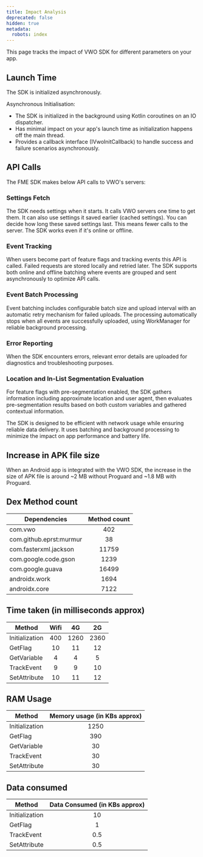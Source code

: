 ```yaml
---
title: Impact Analysis
deprecated: false
hidden: true
metadata:
  robots: index
---
```

This page tracks the impact of VWO SDK for different parameters on your app.

## Launch Time

The SDK is initialized asynchronously.

Asynchronous Initialisation:

* The SDK is initialized in the background using Kotlin coroutines on an IO dispatcher.
* Has minimal impact on your app's launch time as initialization happens off the main thread.
* Provides a callback interface (IVwoInitCallback) to handle success and failure scenarios asynchronously.

## API Calls

The FME SDK makes below API calls to VWO's servers:

### Settings Fetch

The SDK needs settings when it starts. It calls VWO servers one time to get them. It can also use settings it saved earlier (cached settings). You can decide how long these saved settings last. This means fewer calls to the server. The SDK works even if it's online or offline.

### Event Tracking

When users become part of feature flags and tracking events this API is called. Failed requests are stored locally and retried later. The SDK supports both online and offline batching where events are grouped and sent asynchronously to optimize API calls.

### Event Batch Processing

Event batching includes configurable batch size and upload interval with an automatic retry mechanism for failed uploads. The processing automatically stops when all events are successfully uploaded, using WorkManager for reliable background processing.

### Error Reporting

When the SDK encounters errors, relevant error details are uploaded for diagnostics and troubleshooting purposes.

### Location and In-List Segmentation Evaluation

For feature flags with pre-segmentation enabled, the SDK gathers information including approximate location and user agent, then evaluates pre-segmentation results based on both custom variables and gathered contextual information.

The SDK is designed to be efficient with network usage while ensuring reliable data delivery. It uses batching and background processing to minimize the impact on app performance and battery life.

## Increase in APK file size

When an Android app is integrated with the VWO SDK, the increase in the size of APK file is around \~2 MB without Proguard and \~1.8 MB with Proguard.

## Dex Method count

| Dependencies            | Method count |
| ----------------------- | :----------: |
| com.vwo                 |      402     |
| com.github.eprst:murmur |      38      |
| com.fasterxml.jackson   |     11759    |
| com.google.code.gson    |     1239     |
| com.google.guava        |     16499    |
| androidx.work           |     1694     |
| androidx.core           |     7122     |

## Time taken (in milliseconds approx)

| Method         | Wifi |  4G  |  2G  |
| -------------- | :--: | :--: | :--: |
| Initialization |  400 | 1260 | 2360 |
| GetFlag        |  10  |  11  |  12  |
| GetVariable    |   4  |   4  |   5  |
| TrackEvent     |   9  |   9  |  10  |
| SetAttribute   |  10  |  11  |  12  |

## RAM Usage

| Method         | Memory usage (in KBs approx) |
| -------------- | :--------------------------: |
| Initialization |             1250             |
| GetFlag        |              390             |
| GetVariable    |              30              |
| TrackEvent     |              30              |
| SetAttribute   |              30              |

## Data consumed

| Method         | Data Consumed (in KBs approx) |
| -------------- | :---------------------------: |
| Initialization |               10              |
| GetFlag        |               1               |
| TrackEvent     |              0.5              |
| SetAttribute   |              0.5              |